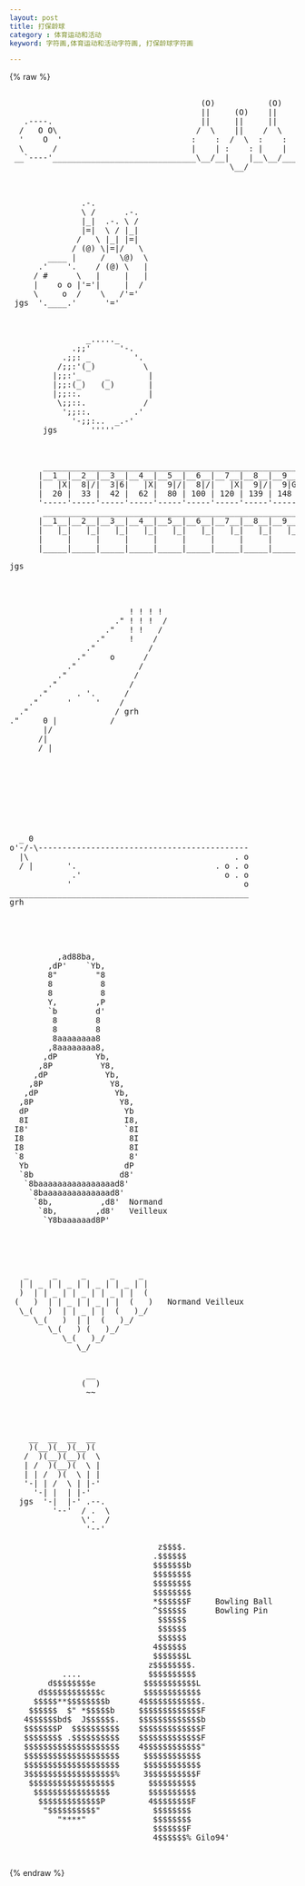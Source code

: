 ```yaml
---
layout: post
title: 打保龄球
category : 体育运动和活动
keyword: 字符画,体育运动和活动字符画, 打保龄球字符画

---
```

{% raw %}
<pre>

                                        (O)           (O)
                                        ||     (O)    ||
   .----.                               ||     ||     ||
  /   O O\                             /  \    ||    /  \
  '    O  '                           :    :  /  \  :    :
  \      /                            |    | :    : |    |
 __`----'______________________________\__/__|    |__\__/____pjb
                                              \__/



               .-.
               \ /      .-.
               |_|  .-. \ /
               |=|  \ / |_|
              /   \ |_| |=|
             / (@) \|=|/   \
        ____ |     /   \@)  \
      .'    '.    / (@) \   |
     / #      \   |     |   |
     |    o o |'='|     |  /
     \     o  /    \   /'='
 jgs  '.____.'      '='



                _....._
             .;;'      '-.
           .;;: _         '.
          /;;:'(_)          \
         |;;:'_     _        |
         |;;:(_)   (_)       |
         |;;::.              |
          \;;::.            /
           ';;::.         .'
             '-;;:..  _.-'
       jgs       '''''



       _____________________________________________________________
      |__1__|__2__|__3__|__4__|__5__|__6__|__7__|__8__|__9__|__10___|
      |   |X|  8|/|  3|6|   |X|  9|/|  8|/|   |X|  9|/|  9|G|  X|X|X|
      |  20 |  33 |  42 |  62 |  80 | 100 | 120 | 139 | 148 |  178  |
      '-----'-----'-----'-----'-----'-----'-----'-----'-----'-------'
       ____________________________________________________________
      |__1__|__2__|__3__|__4__|__5__|__6__|__7__|__8__|__9__|__10__|
      |   |_|   |_|   |_|   |_|   |_|   |_|   |_|   |_|   |_|  |_|_|
      |     |     |     |     |     |     |     |     |     |      |
      |_____|_____|_____|_____|_____|_____|_____|_____|_____|______|

jgs




                         ! ! ! !
                      ." ! ! !  /
                    ."   ! !   /
                  ."     !    /
                ."           /
              ."     o      /
            ."             /
          ."              /
        ."               /
      ."      . '.      /
    ."      '     '    /
  ."                  / grh
."     0 |           /
       |/
      /|
      / |









  _ 0
o'-/-\--------------------------------------------
  |\                                           . o
  / |       '.                             . o . o
             .'                              o . o
            '                                    o
__________________________________________________
grh





          ,ad88ba,
        ,dP'    `Yb,
        8"        "8
        8          8
        8          8
        Y,        ,P
        `b        d'
         8        8
         8        8
         8aaaaaaaa8
        ,8aaaaaaaa8,
       ,dP        Yb,
      ,8P          Y8,
     ,dP            Yb,
    ,8P              Y8,
   ,dP                Yb,
  ,8P                  Y8,
  dP                    Yb
  8I                    I8,
 I8'                    `8I
 I8                      8I
 I8                      8I
 `8                      8'
  Yb                    dP
  `8b                  d8'
   `8baaaaaaaaaaaaaaaad8'
    `8baaaaaaaaaaaaaad8'
     `8b,          ,d8'  Normand
      `8b,        ,d8'   Veilleux
       `Y8baaaaaad8P'





   _     _     _     _     _
  | | _ | | _ | | _ | | _ | |
  )  | | _ | | _ | | _ | |  (
 (   )  | | _ | | _ | |  (   )   Normand Veilleux
  \_(   )  | | _ | |  (   )_/
     \_(   )  | |  (   )_/
        \_(   ) (   )_/
           \_(   )_/
              \_/


                __
               (  )
                ~~




    __  __  __  __
    )(__)(__)(__)(
   /  )(__)(__)(  \
   | /  )(__)(  \ |
   | | /  )(  \ | |
   '-| | /  \ | |-'
     '-| |  | |-'
  jgs  '-|  |-' .--.
         '--'  / .  \
               \'.  /
                '--'

                               z$$$$.                               
                              .$$$$$$                               
                              $$$$$$$b                              
                              $$$$$$$$                              
                              $$$$$$$$                              
                              $$$$$$$$                              
                              *$$$$$$F     Bowling Ball 
                              ^$$$$$$      Bowling Pin  
                               $$$$$$                               
                               $$$$$$                               
                               $$$$$$                               
                              4$$$$$$                               
                              $$$$$$$L                              
                             z$$$$$$$$.                             
           ....              $$$$$$$$$$                             
        d$$$$$$$$e          $$$$$$$$$$$L                            
      d$$$$$$$$$$$$c        $$$$$$$$$$$$                            
     $$$$$**$$$$$$$$b      4$$$$$$$$$$$$.                           
    $$$$$$  $" *$$$$$b     $$$$$$$$$$$$$F                           
   4$$$$$$bd$  J$$$$$$.    $$$$$$$$$$$$$b                           
   $$$$$$$P  $$$$$$$$$$    $$$$$$$$$$$$$F                           
   $$$$$$$$ .$$$$$$$$$$    $$$$$$$$$$$$$F                           
   $$$$$$$$$$$$$$$$$$$$    4$$$$$$$$$$$$"                           
   $$$$$$$$$$$$$$$$$$$$     $$$$$$$$$$$$                            
   $$$$$$$$$$$$$$$$$$$$     $$$$$$$$$$$$                            
   3$$$$$$$$$$$$$$$$$$%     3$$$$$$$$$$F                            
    $$$$$$$$$$$$$$$$$$       $$$$$$$$$$                             
     $$$$$$$$$$$$$$$$        $$$$$$$$$$                             
      $$$$$$$$$$$$$P         4$$$$$$$$F                             
       "$$$$$$$$$$"           $$$$$$$$                              
          "****"              $$$$$$$$                              
                              $$$$$$$F                              
                              4$$$$$$% Gilo94'     

 </pre>
{% endraw %}

